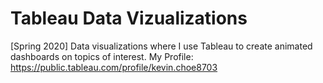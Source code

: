 # Tableau Data Vizualizations
[Spring 2020] Data visualizations where I use Tableau to create animated dashboards on topics of interest. My Profile: https://public.tableau.com/profile/kevin.choe8703
